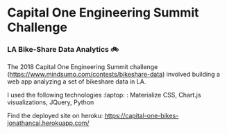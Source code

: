 # Capital One Engineering Summit Challenge
### LA Bike-Share Data Analytics :bike:
The 2018 Capital One Engineering Summit challenge (https://www.mindsumo.com/contests/bikeshare-data) involved building a web app analyzing a set of bikeshare data in LA.

I used the following technologies :laptop: : Materialize CSS, Chart.js visualizations, JQuery, Python

Find the deployed site on heroku: https://capital-one-bikes-jonathancai.herokuapp.com/
